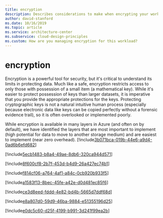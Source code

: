 ```yaml
---
title: encryption
description: Describes considerations to make when encrypting your workload
author: david-stanford
ms.date: 10/16/2019
ms.topic: article
ms.service: architecture-center
ms.subservice: cloud-design-principles
ms.custom: How are you managing encryption for this workload? 
---
```


# encryption

Encryption is a powerful tool for security, but it's critical to understand its
limits in protecting data. Much like a safe, encryption restricts access to only
those with possession of a small item (a mathematical key). While it's easier to
protect possession of keys than larger datasets, it is imperative that you
provide the appropriate protections for the keys. Protecting cryptographic keys
is not a natural intuitive human process (especially because electronic data
like keys can be copied perfectly without a forensic evidence trail), so it is
often overlooked or implemented poorly.

While encryption is available in many layers in Azure (and often on by default),
we have identified the layers that are most important to implement (high
potential for data to move to another storage medium) and are easiest to
implement (near zero overhead).<!-- You have enabled platform encryption services -->
[!include[3b071bca-019b-44e6-a9d4-0ad6b6efd682](../../../includes/aar_guidance/3b071bca-019b-44e6-a9d4-0ad6b6efd682.md)]

<!-- Key management strategy -->
[!include[5ecb1483-b8a4-49ae-8db6-320ca944d571](../../../includes/aar_guidance/5ecb1483-b8a4-49ae-8db6-320ca944d571.md)]

<!-- Encryption policy -->
[!include[8f600cf8-2b7f-453d-b4d9-26a427ec74b1](../../../includes/aar_guidance/8f600cf8-2b7f-453d-b4d9-26a427ec74b1.md)]

<!-- Data at rest -->
[!include[f814cf06-a764-4af1-a84c-0cb920b933f5](../../../includes/aar_guidance/f814cf06-a764-4af1-a84c-0cb920b933f5.md)]

<!-- Data in transit -->
[!include[a1583f13-8bec-45fe-a42e-d0d481ec85f6](../../../includes/aar_guidance/a1583f13-8bec-45fe-a42e-d0d481ec85f6.md)]

<!-- Appropriate encryption algorithms -->
[!include[ce3d8eed-fddd-4e82-bd4b-5665d7ddf68d](../../../includes/aar_guidance/ce3d8eed-fddd-4e82-bd4b-5665d7ddf68d.md)]

<!-- File level encryption -->
[!include[e8a807d0-59d9-46ba-9884-e51355196d25](../../../includes/aar_guidance/e8a807d0-59d9-46ba-9884-e51355196d25.md)]

<!-- You encrypt your virtual disk files. -->
[!include[e0dc5c60-d25f-4199-b991-3d241f99ea2b](../../../includes/aar_guidance/e0dc5c60-d25f-4199-b991-3d241f99ea2b.md)]

